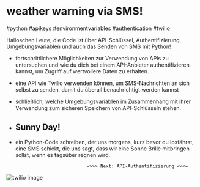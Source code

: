 # weather warning via SMS!
#python #apikeys #environmentvariables #authentication #twilio

Halloschen Leute, die Code ist über API-Schlüssel, Authentifizierung, Umgebungsvariablen
und auch das Senden von SMS mit Python! 

- fortschrittlichere Möglichkeiten zur Verwendung von APIs zu untersuchen und
wie du dich bei einem API-Anbieter authentifizieren kannst, um Zugriff auf
wertvollere Daten zu erhalten. 

- eine API wie Twilio verwenden können, um SMS-Nachrichten an sich
selbst zu senden, damit du überall benachrichtigt werden kannst

- schließlich, welche Umgebungsvariablen im Zusammenhang mit
ihrer Verwendung zum sicheren Speichern von API-Schlüsseln stehen.

- ## Sunny Day! 

- ein Python-Code schreiben, der uns morgens, kurz bevor du losfährst, 
eine SMS schickt, die uns sagt, dass wir eine Sonne Brille mitbringen sollst, wenn es tagsüber regnen wird.

                                =>>> Next: API-Authentifizierung <<<=
                                
                                
                                
 ![twilio image](https://user-images.githubusercontent.com/60243643/210924765-2a674940-e98f-47a6-b3ad-8d4be752caba.jpg)

